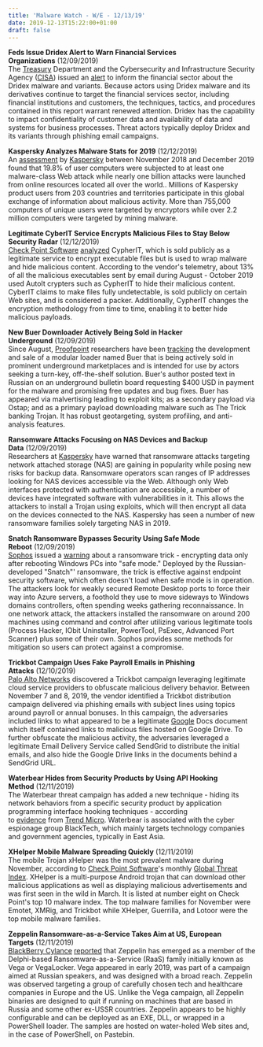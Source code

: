 ```yaml
---
title: 'Malware Watch - W/E - 12/13/19'
date: 2019-12-13T15:22:00+01:00
draft: false
---
```


**Feds Issue Dridex Alert to Warn Financial Services Organizations** (12/09/2019)  
The [Treasury](http://www.ustreas.gov/) Department and the Cybersecurity and Infrastructure Security Agency ([CISA](https://www.dhs.gov/CISA/)) issued an [alert](https://www.us-cert.gov/ncas/alerts/aa19-339a) to inform the financial sector about the Dridex malware and variants. Because actors using Dridex malware and its derivatives continue to target the financial services sector, including financial institutions and customers, the techniques, tactics, and procedures contained in this report warrant renewed attention. Dridex has the capability to impact confidentiality of customer data and availability of data and systems for business processes. Threat actors typically deploy Dridex and its variants through phishing email campaigns.

  

**Kaspersky Analyzes Malware Stats for 2019** (12/12/2019)  
An [assessment](https://securelist.com/kaspersky-security-bulletin-2019-statistics/95475/) by [Kaspersky](http://www.kaspersky.com/) between November 2018 and December 2019 found that 19.8% of user computers were subjected to at least one malware-class Web attack while nearly one billion attacks were launched from online resources located all over the world.. Millions of Kaspersky product users from 203 countries and territories participate in this global exchange of information about malicious activity. More than 755,000 computers of unique users were targeted by encryptors while over 2.2 million computers were targeted by mining malware.

  

**Legitimate CyberIT Service Encrypts Malicious Files to Stay Below Security Radar** (12/12/2019)  
[Check Point Software](http://www.checkpoint.com/) [analyzed](https://research.checkpoint.com/2019/decypherit-all-eggs-in-one-basket/) CypherIT, which is sold publicly as a legitimate service to encrypt executable files but is used to wrap malware and hide malicious content. According to the vendor's telemetry, about 13% of all the malicious executables sent by email during August - October 2019 used AutoIt crypters such as CypherIT to hide their malicious content. CyberIT claims to make files fully undetectable, is sold publicly on certain Web sites, and is considered a packer. Additionally, CypherIT changes the encryption methodology from time to time, enabling it to better hide malicious payloads.

  

**New Buer Downloader Actively Being Sold in Hacker Underground** (12/09/2019)  
Since August, [Proofpoint](http://www.proofpoint.com/) researchers have been [tracking](https://www.proofpoint.com/us/threat-insight/post/buer-new-loader-emerges-underground-marketplace) the development and sale of a modular loader named Buer that is being actively sold in prominent underground marketplaces and is intended for use by actors seeking a turn-key, off-the-shelf solution. Buer's author posted text in Russian on an underground bulletin board requesting $400 USD in payment for the malware and promising free updates and bug fixes. Buer has appeared via malvertising leading to exploit kits; as a secondary payload via Ostap; and as a primary payload downloading malware such as The Trick banking Trojan. It has robust geotargeting, system profiling, and anti-analysis features.

  

**Ransomware Attacks Focusing on NAS Devices and Backup Data** (12/09/2019)  
Researchers at [Kaspersky](http://www.kaspersky.com/) have warned that ransomware attacks targeting network attached storage (NAS) are gaining in popularity while posing new risks for backup data. Ransomware operators scan ranges of IP addresses looking for NAS devices accessible via the Web. Although only Web interfaces protected with authentication are accessible, a number of devices have integrated software with vulnerabilities in it. This allows the attackers to install a Trojan using exploits, which will then encrypt all data on the devices connected to the NAS. Kaspersky has seen a number of new ransomware families solely targeting NAS in 2019.

  

**Snatch Ransomware Bypasses Security Using Safe Mode Reboot** (12/09/2019)  
[Sophos](http://www.sophos.com/) issued a [warning](https://nakedsecurity.sophos.com/2019/12/10/snatch-ransomware-pwns-security-using-sneaky-safe-mode-reboot/) about a ransomware trick - encrypting data only after rebooting Windows PCs into "safe mode." Deployed by the Russian-developed "Snatch"' ransomware, the trick is effective against endpoint security software, which often doesn't load when safe mode is in operation. The attackers look for weakly secured Remote Desktop ports to force their way into Azure servers, a foothold they use to move sideways to Windows domains controllers, often spending weeks gathering reconnaissance. In one network attack, the attackers installed the ransomware on around 200 machines using command and control after utilizing various legitimate tools (Process Hacker, IObit Uninstaller, PowerTool, PsExec, Advanced Port Scanner) plus some of their own. Sophos provides some methods for mitigation so users can protect against a compromise.

  

**Trickbot Campaign Uses Fake Payroll Emails in Phishing Attacks** (12/10/2019)  
[Palo Alto Networks](http://www.paloaltonetworks.com/) discovered a Trickbot campaign leveraging legitimate cloud service providers to obfuscate malicious delivery behavior. Between November 7 and 8, 2019, the vendor identified a Trickbot distribution campaign delivered via phishing emails with subject lines using topics around payroll or annual bonuses. In this campaign, the adversaries included links to what appeared to be a legitimate [Google](http://www.google.com/) Docs document which itself contained links to malicious files hosted on Google Drive. To further obfuscate the malicious activity, the adversaries leveraged a legitimate Email Delivery Service called SendGrid to distribute the initial emails, and also hide the Google Drive links in the documents behind a SendGrid URL.

  

**Waterbear Hides from Security Products by Using API Hooking Method** (12/11/2019)  
The Waterbear threat campaign has added a new technique - hiding its network behaviors from a specific security product by application programming interface hooking techniques - according to [evidence](https://blog.trendmicro.com/trendlabs-security-intelligence/waterbear-is-back-uses-api-hooking-to-evade-security-product-detection/) from [Trend Micro](http://www.trendmicro.com/). Waterbear is associated with the cyber espionage group BlackTech, which mainly targets technology companies and government agencies, typically in East Asia.

  

**XHelper Mobile Malware Spreading Quickly** (12/11/2019)  
The mobile Trojan xHelper was the most prevalent malware during November, according to [Check Point Software](http://www.checkpoint.com/)'s monthly [Global Threat Index](https://blog.checkpoint.com/2019/12/11/november-2019s-most-wanted-malware-researchers-warn-of-fast-growing-mobile-threat-while-emotets-impact-declines/). XHelper is a multi-purpose Android trojan that can download other malicious applications as well as displaying malicious advertisements and was first seen in the wild in March. It is listed at number eight on Check Point's top 10 malware index. The top malware families for November were Emotet, XMRig, and Trickbot while XHelper, Guerrilla, and Lotoor were the top mobile malware families.

  

**Zeppelin Ransomware-as-a-Service Takes Aim at US, European Targets** (12/11/2019)  
[BlackBerry Cylance](https://www.cylance.com/en-us/) [reported](https://threatvector.cylance.com/en_us/home/zeppelin-russian-ransomware-targets-high-profile-users-in-the-us-and-europe.html) that Zeppelin has emerged as a member of the Delphi-based Ransomware-as-a-Service (RaaS) family initially known as Vega or VegaLocker. Vega appeared in early 2019, was part of a campaign aimed at Russian speakers, and was designed with a broad reach. Zeppelin was observed targeting a group of carefully chosen tech and healthcare companies in Europe and the US. Unlike the Vega campaign, all Zeppelin binaries are designed to quit if running on machines that are based in Russia and some other ex-USSR countries. Zeppelin appears to be highly configurable and can be deployed as an EXE, DLL, or wrapped in a PowerShell loader. The samples are hosted on water-holed Web sites and, in the case of PowerShell, on Pastebin.